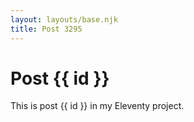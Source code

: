 ```yaml
---
layout: layouts/base.njk
title: Post 3295
---
```


# Post {{ id }}

This is post {{ id }} in my Eleventy project.
